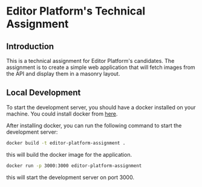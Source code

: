 # Editor Platform's Technical Assignment

## Introduction

This is a technical assignment for Editor Platform's candidates.
The assignment is
to create a simple web application that will fetch images from the API and display them in a masonry layout.

## Local Development

To start the development server, you should have a docker installed on your machine.
You could install docker from [here](https://docs.docker.com/get-docker/).

After installing docker, you can run the following command to start the development server:
```bash
docker build -t editor-platform-assignment .
```
this will build the docker image for the application.
```bash
docker run -p 3000:3000 editor-platform-assignment
```
this will start the development server on port 3000.
